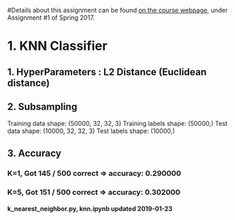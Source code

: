 #Details about this assignment can be found [on the course webpage](http://cs231n.github.io/), under Assignment #1 of Spring 2017.


# 1. KNN Classifier

## 1. HyperParameters : L2 Distance (Euclidean distance)

## 2. Subsampling 

Training data shape:  (50000, 32, 32, 3)
Training labels shape:  (50000,)
Test data shape:  (10000, 32, 32, 3)
Test labels shape:  (10000,)

## 3. Accuracy

### K=1, Got 145 / 500 correct => accuracy: 0.290000
### K=5, Got 151 / 500 correct => accuracy: 0.302000











#### k_nearest_neighbor.py, knn.ipynb updated 2019-01-23
